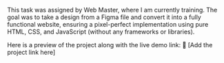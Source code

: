 
This task was assigned by Web Master, where I am currently training. The goal was to take a design from a Figma file and convert it into a fully functional website, ensuring a pixel-perfect implementation using pure HTML, CSS, and JavaScript (without any frameworks or libraries).

Here is a preview of the project along with the live demo link:
🔗 [Add the project link here]
